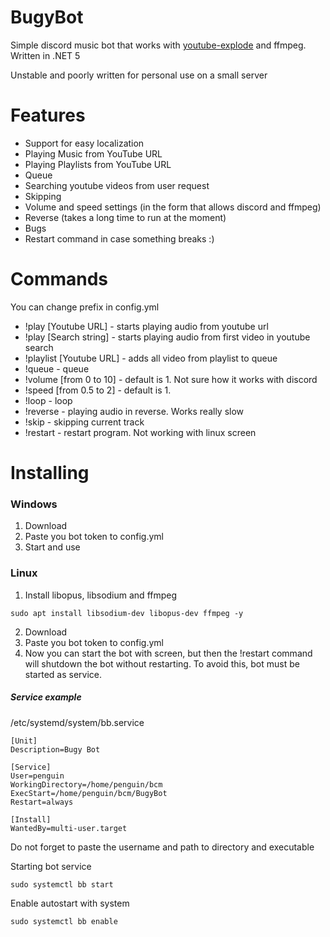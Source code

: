# BugyBot
Simple discord music bot that works with [youtube-explode](https://github.com/Tyrrrz/YoutubeExplode) and ffmpeg. Written in .NET 5

Unstable and poorly written for personal use on a small server

# Features
* Support for easy localization
* Playing Music from YouTube URL
* Playing Playlists from YouTube URL
* Queue
* Searching youtube videos from user request
* Skipping
* Volume and speed settings (in the form that allows discord and ffmpeg)
* Reverse (takes a long time to run at the moment)
* Bugs
* Restart command in case something breaks :)

# Commands
You can change prefix in config.yml
* !play [Youtube URL] - starts playing audio from youtube url
* !play [Search string] - starts playing audio from first video in youtube search
* !playlist [Youtube URL] - adds all video from playlist to queue
* !queue - queue
* !volume [from 0 to 10] - default is 1. Not sure how it works with discord
* !speed [from 0.5 to 2] - default is 1. 
* !loop - loop
* !reverse - playing audio in reverse. Works really slow
* !skip - skipping current track
* !restart - restart program. Not working with linux screen

# Installing
### Windows
1. Download
2. Paste you bot token to config.yml
3. Start and use

### Linux
1. Install libopus, libsodium and ffmpeg
```
sudo apt install libsodium-dev libopus-dev ffmpeg -y
```
2. Download
3. Paste you bot token to config.yml
4. Now you can start the bot with screen, but then the !restart command will shutdown the bot without restarting.
To avoid this, bot must be started as service.

##### Service example
/etc/systemd/system/bb.service
```
[Unit]
Description=Bugy Bot

[Service]
User=penguin
WorkingDirectory=/home/penguin/bcm
ExecStart=/home/penguin/bcm/BugyBot
Restart=always

[Install]
WantedBy=multi-user.target
```
Do not forget to paste the username and path to directory and executable

Starting bot service
```
sudo systemctl bb start
```
Enable autostart with system
```
sudo systemctl bb enable
```
